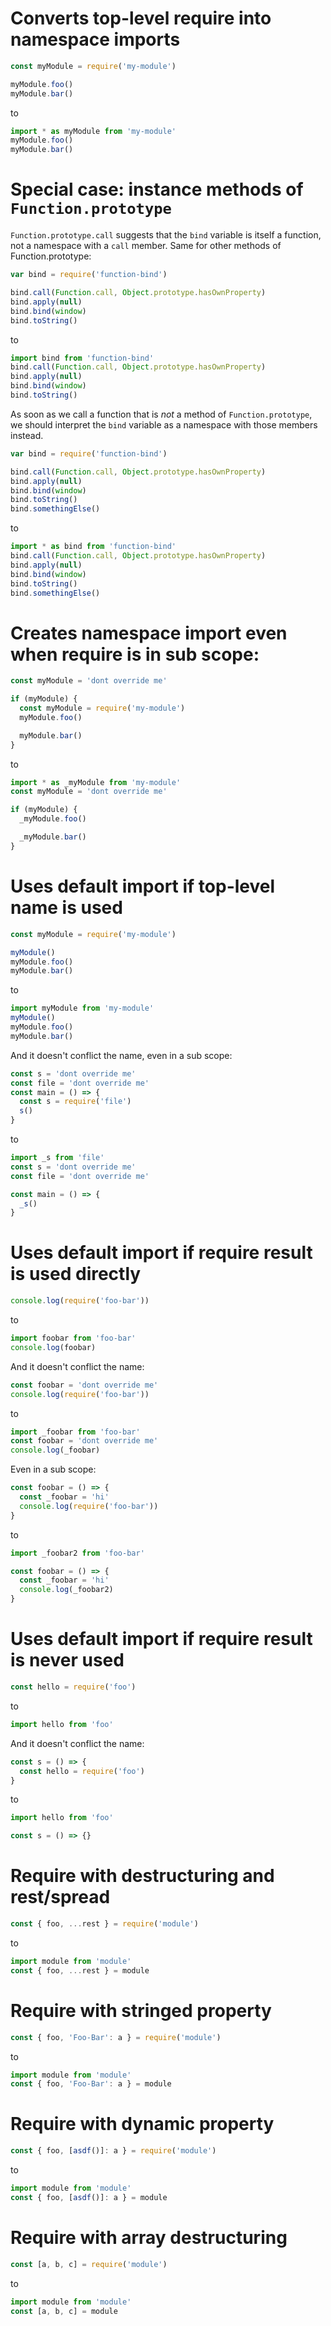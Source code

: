 # Converts top-level require into namespace imports

```js
const myModule = require('my-module')

myModule.foo()
myModule.bar()
```

to

```js
import * as myModule from 'my-module'
myModule.foo()
myModule.bar()
```

# Special case: instance methods of `Function.prototype`

`Function.prototype.call` suggests that the `bind` variable is itself a function, not a namespace with a `call` member. Same for other methods of Function.prototype:

```js
var bind = require('function-bind')

bind.call(Function.call, Object.prototype.hasOwnProperty)
bind.apply(null)
bind.bind(window)
bind.toString()
```

to

```js
import bind from 'function-bind'
bind.call(Function.call, Object.prototype.hasOwnProperty)
bind.apply(null)
bind.bind(window)
bind.toString()
```

As soon as we call a function that is _not_ a method of `Function.prototype`, we should interpret the `bind` variable as a namespace with those members instead.

```js
var bind = require('function-bind')

bind.call(Function.call, Object.prototype.hasOwnProperty)
bind.apply(null)
bind.bind(window)
bind.toString()
bind.somethingElse()
```

to

```js
import * as bind from 'function-bind'
bind.call(Function.call, Object.prototype.hasOwnProperty)
bind.apply(null)
bind.bind(window)
bind.toString()
bind.somethingElse()
```

# Creates namespace import even when require is in sub scope:

```js
const myModule = 'dont override me'

if (myModule) {
  const myModule = require('my-module')
  myModule.foo()

  myModule.bar()
}
```

to

```js
import * as _myModule from 'my-module'
const myModule = 'dont override me'

if (myModule) {
  _myModule.foo()

  _myModule.bar()
}
```

# Uses default import if top-level name is used

```js
const myModule = require('my-module')

myModule()
myModule.foo()
myModule.bar()
```

to

```js
import myModule from 'my-module'
myModule()
myModule.foo()
myModule.bar()
```

And it doesn't conflict the name, even in a sub scope:

```js
const s = 'dont override me'
const file = 'dont override me'
const main = () => {
  const s = require('file')
  s()
}
```

to

```js
import _s from 'file'
const s = 'dont override me'
const file = 'dont override me'

const main = () => {
  _s()
}
```

# Uses default import if require result is used directly

```js
console.log(require('foo-bar'))
```

to

```js
import foobar from 'foo-bar'
console.log(foobar)
```

And it doesn't conflict the name:

```js
const foobar = 'dont override me'
console.log(require('foo-bar'))
```

to

```js
import _foobar from 'foo-bar'
const foobar = 'dont override me'
console.log(_foobar)
```

Even in a sub scope:

```js
const foobar = () => {
  const _foobar = 'hi'
  console.log(require('foo-bar'))
}
```

to

```js
import _foobar2 from 'foo-bar'

const foobar = () => {
  const _foobar = 'hi'
  console.log(_foobar2)
}
```

# Uses default import if require result is never used

```js
const hello = require('foo')
```

to

```js
import hello from 'foo'
```

And it doesn't conflict the name:

```js
const s = () => {
  const hello = require('foo')
}
```

to

```js
import hello from 'foo'

const s = () => {}
```

# Require with destructuring and rest/spread

```js
const { foo, ...rest } = require('module')
```

to

```js
import module from 'module'
const { foo, ...rest } = module
```

# Require with stringed property

```js
const { foo, 'Foo-Bar': a } = require('module')
```

to

```js
import module from 'module'
const { foo, 'Foo-Bar': a } = module
```

# Require with dynamic property

```js
const { foo, [asdf()]: a } = require('module')
```

to

```js
import module from 'module'
const { foo, [asdf()]: a } = module
```

# Require with array destructuring

```js
const [a, b, c] = require('module')
```

to

```js
import module from 'module'
const [a, b, c] = module
```
